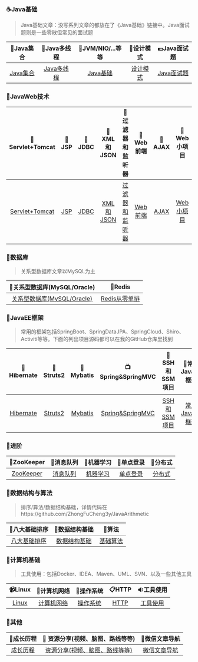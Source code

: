 

### :coffee:Java基础 ###


> Java基础文章：没写系列文章的都放在了《Java基础》链接中。Java面试题则是一些零散但常见的面试题

| :book:Java集合 | :memo:Java多线程 | :ski:JVM/NIO/...等等 | :guitar:设计模式 |:dollar:Java面试题 |
| :------:| :------: | :------: |:------: |:------: |
| [Java集合](collection.md) | [Java多线程](thread.md) | [Java基础](javabasic.md) |[设计模式](designmode.md) |[Java面试题](interview.md) |


### :page_facing_up:JavaWeb技术 ###

| :ledger:Servlet+Tomcat | :microscope:JSP | :ring:JDBC | :tshirt:XML和JSON |:ribbon:过滤器和监听器 |:rice:Web前端 |:ramen:AJAX |:hamburger:Web小项目 |
| :------:| :------: | :------: |:------: |:------: |:------: |:------: |:------: |
| [Servlet+Tomcat](servlet.md) | [JSP](jsp.md) | [JDBC](jdbc.md) |[XML和JSON](xml&json.md) |[过滤器和监听器](filter&listener.md) |[Web前端](web.md) |[AJAX](ajax.md) |[Web小项目](javawebproject.md) |



### :pencil:数据库 ###


> 关系型数据库文章以MySQL为主

| :fish_cake:关系型数据库(MySQL/Oracle) | :lollipop:Redis | 
| :------:| :------: | 
| [关系型数据库(MySQL/Oracle)](database.md) | [Redis从零单排](redis.md) | 



### :mega:JavaEE框架 ###

> 常用的框架包括SpringBoot、SpringDataJPA、SpringCloud、Shiro、Activiti等等。下面的列出项目源码都可以在我的GitHub仓库里找到

| :jack_o_lantern:Hibernate | :gift_heart:Struts2 | :bamboo:Mybatis | :tv:Spring&SpringMVC |:vhs:SSH和SSM项目 |:ghost:常用JavaEE框架 |:minidisc:个人项目 |
| :------:| :------: | :------: |:------: |:------: |:------: |:------: |
| [Hibernate](hibernate.md) | [Struts2](struts2.md) | [Mybatis](mybatis.md) |[Spring&SpringMVC](spring&springmvc.md) |[SSH和SSM项目](ssh&ssmproject.md) |[常用JavaEE框架](frame.md) |[个人项目](personalproject.md) |


### :microscope:进阶 ###

| :flags:ZooKeeper | :lollipop:消息队列 |  :bow:机器学习 |  :art:单点登录 |  :file_folder:分布式 | 
| :------:| :------: |  :------: | :------: | :------: | 
| [ZooKeeper](zk.md) | [消息队列](mq.md) | [机器学习](machinelearning.md) |[单点登录](https://segmentfault.com/a/1190000019205135) |[分布式](https://segmentfault.com/a/1190000019205135) |



### :tophat:数据结构与算法 ###

> 排序/算法/数据结构基础，详情代码在https://github.com/ZhongFuCheng3y/JavaArithmetic

| :beer:八大基础排序 | :cherries:数据结构基础 | :egg:算法 |
| :------:| :------: | :------: | 
| [八大基础排序](sort.md) | [数据结构基础](datastruct.md) | [基础算法](algorithm.md) | 


### :christmas_tree:计算机基础 ###

> 工具使用：包括Docker、IDEA、Maven、UML、SVN、以及一些其他工具

| :video_camera:Linux | :bell:计算机网络 | :flags:操作系统 | :clipboard:HTTP| :sound:工具使用|
| :------:| :------: | :------: |:------:| :------:| 
| [Linux](linux.md) | [计算机网络](net.md) | [操作系统](os.md) |[HTTP](http.md) | [工具使用](tool.md) |



### :lollipop:其他 ###
 

| :file_folder:成长历程| :art: 资源分享(视频、脑图、路线等等) | :bell:微信文章导航 | 
| :------:| :------:|  :------:| 
| [成长历程](work.md) | [资源分享(视频、脑图、路线等等)](resources.md) | [微信文章导航](weixin.md)  | 
